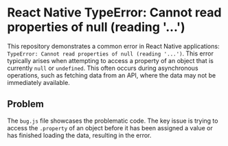 # React Native TypeError: Cannot read properties of null (reading '...')

This repository demonstrates a common error in React Native applications: `TypeError: Cannot read properties of null (reading '...')`. This error typically arises when attempting to access a property of an object that is currently `null` or `undefined`.  This often occurs during asynchronous operations, such as fetching data from an API, where the data may not be immediately available.

## Problem
The `bug.js` file showcases the problematic code.  The key issue is trying to access the `.property` of an object before it has been assigned a value or has finished loading the data, resulting in the error.